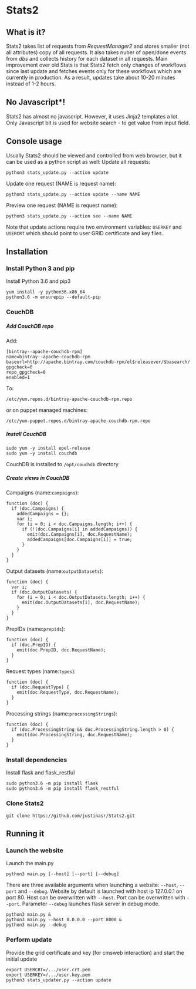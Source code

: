 # Stats2
## What is it?
Stats2 takes list of requests from *RequestManager2* and stores smaller (not all attributes) copy of all requests. It also takes nuber of open/done events from *dbs* and collects history for each dataset in all requests.
Main improvement over old Stats is that Stats2 fetch only changes of workflows since last update and fetches events only for these workflows which are currently in production. As a result, updates take about 10-20 minutes instead of 1-2 hours.
## No Javascript*!
Stats2 has almost no javascript. However, it uses Jinja2 templates a lot. Only Javascript bit is used for website search - to get value from input field.
## Console usage
Usually Stats2 should be viewed and controlled from web browser, but it  can be used as a python script as well:
Update all requests:
```
python3 stats_update.py --action update
```
Update one request (NAME is request name):
```
python3 stats_update.py --action update --name NAME
```
Preview one request (NAME is request name):
```
python3 stats_update.py --action see --name NAME
```

Note that update actions require two environment variables: `USERKEY` and `USERCRT` which should point to user GRID certificate and key files.

## Installation
### Install Python 3 and pip
Install Python 3.6 and pip3
```
yum install -y python36.x86_64
python3.6 -m ensurepip --default-pip
```
### CouchDB
##### Add CouchDB repo
Add:
```
[bintray--apache-couchdb-rpm]
name=bintray--apache-couchdb-rpm
baseurl=http://apache.bintray.com/couchdb-rpm/el$releasever/$basearch/
gpgcheck=0
repo_gpgcheck=0
enabled=1
```
To:
```
/etc/yum.repos.d/bintray-apache-couchdb-rpm.repo
```
or on puppet managed machines:
```
/etc/yum-puppet.repos.d/bintray-apache-couchdb-rpm.repo
```

##### Install CouchDB
```
sudo yum -y install epel-release
sudo yum -y install couchdb
```
CouchDB is installed to `/opt/couchdb` directory
##### Create views in CouchDB
Campaigns (name:`campaigns`):
```
function (doc) {
  if (doc.Campaigns) {
    addedCampaigns = {};
    var i;
    for (i = 0; i < doc.Campaigns.length; i++) {
      if (!(doc.Campaigns[i] in addedCampaigns)) {
        emit(doc.Campaigns[i], doc.RequestName);
        addedCampaigns[doc.Campaigns[i]] = true;
      }
    }
  }
}
```
Output datasets (name:`outputDatasets`):
```
function (doc) {
  var i;
  if (doc.OutputDatasets) {
    for (i = 0; i < doc.OutputDatasets.length; i++) {
      emit(doc.OutputDatasets[i], doc.RequestName);
    }
  }
}
```
PrepIDs (name:`prepids`):
```
function (doc) {
  if (doc.PrepID) {
    emit(doc.PrepID, doc.RequestName);
  }
}
```
Request types (name:`types`):
```
function (doc) {
  if (doc.RequestType) {
    emit(doc.RequestType, doc.RequestName);
  }
}
```
Processing strings (name:`processingStrings`):
```
function (doc) {
  if (doc.ProcessingString && doc.ProcessingString.length > 0) {
    emit(doc.ProcessingString, doc.RequestName);
  }
}
```

### Install dependencies
Install flask and flask_restful
```
sudo python3.6 -m pip install flask
sudo python3.6 -m pip install flask_restful
```
### Clone Stats2
```
git clone https://github.com/justinasr/Stats2.git
```
## Running it
### Launch the website
Launch the main.py
```
python3 main.py [--host] [--port] [--debug]
```
There are three available arguments when launching a website: `--host`, `--port` and `--debug`. Website by default is launched with host ip 127.0.0.1 on port 80. Host can be overwritten with `--host`. Port can be overwritten with `--port`. Parameter `--debug` launches flask server in debug mode.
```
python3 main.py &
python3 main.py --host 0.0.0.0 --port 8000 &
python3 main.py --debug
```
### Perform update
Provide the grid certificate and key (for cmsweb interaction) and start the initial update
```
export USERCRT=/.../user.crt.pem
export USERKEY=/.../user.key.pem
python3 stats_updater.py --action update
```
